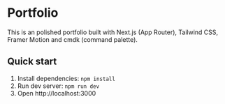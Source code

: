 # Portfolio

This is an polished portfolio built with Next.js (App Router), Tailwind CSS, Framer Motion and cmdk (command palette).

## Quick start
1. Install dependencies: `npm install`
2. Run dev server: `npm run dev`
3. Open http://localhost:3000
